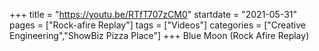 +++
title = "https://youtu.be/RTfT707zCM0"
startdate = "2021-05-31"
pages = ["Rock-afire Replay"]
tags = ["Videos"]
categories = ["Creative Engineering","ShowBiz Pizza Place"]
+++
Blue Moon (Rock Afire Replay)

